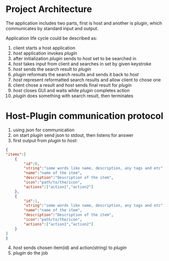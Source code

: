 Project Architecture
====================

The application includes two parts, first is host and another is plugin, which
communicates by standard input and output.

Application life cycle could be described as:

1. client starts a host application
2. _host_ application invokes _plugin_
3. after initialization _plugin_ sends to _host_ set to be searched in
4. _host_ takes input from client and searches in set by given keystroke
5. _host_ sends the search result to _plugin_
6. _plugin_ reformats the search results and sends it back to _host_
7. _host_ represent reformatted search results and allow client to chose one
8. client chose a result and _host_ sends final result for _plugin_
9. _host_ closes GUI and waits while _plugin_ completes action
10. _plugin_ does something with search result, then terminates

#
Host-Plugin communication protocol
==================================
1. using json for communication
2. on start _plugin_ send json to stdout, then listens for answer
3. first output from _plugin_ to _host_:
```json
{
"items":[
	{
		"id":0,
		"string":"some words like name, description, any tags and etc",
		"name":"name of the item",
		"description":"Description of the item",
		"icon":"path/to/the/icon",
		"actions":["action1","action2"]
	},
	{
		"id":1,
		"string":"some words like name, description, any tags and etc",
		"name":"name of the item",
		"description":"Description of the item",
		"icon":"path/to/the/icon",
		"actions":["action1","action2"]
	}
]
}

```
4. _host_ sends chosen item(id) and action(string) to _plugin_ 
5. _plugin_ do the job 

